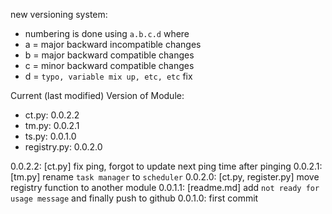 new versioning system:

- numbering is done using `a.b.c.d` where
- a = major backward incompatible changes
- b = major backward compatible changes
- c = minor backward compatible changes
- d = `typo, variable mix up, etc, etc` fix

Current (last modified) Version of Module:

- ct.py: 0.0.2.2
- tm.py: 0.0.2.1
- ts.py: 0.0.1.0
- registry.py: 0.0.2.0

0.0.2.2: [ct.py] fix ping, forgot to update next ping time after pinging
0.0.2.1: [tm.py] rename `task manager` to `scheduler`
0.0.2.0: [ct.py, register.py] move registry function to another module
0.0.1.1: [readme.md] add `not ready for usage message` and finally push to github
0.0.1.0: first commit
